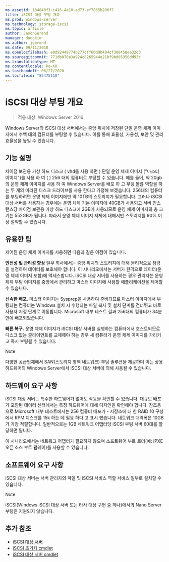 ```yaml
---
ms.assetid: 134840f3-c416-4a10-ad73-ef7855b206f7
title: iSCSI 대상 부팅 개요
ms.prod: windows-server
ms.technology: storage-iscsi
ms.topic: article
author: JasonGerend
manager: dougkim
ms.author: jgerend
ms.date: 09/11/2018
ms.openlocfilehash: e0d92448774b277cff60d9b494cf388458ea32d3
ms.sourcegitcommit: 771db070a3a924c8265944e21bf9bd85350dd93c
ms.translationtype: MT
ms.contentlocale: ko-KR
ms.lasthandoff: 06/27/2020
ms.locfileid: "85475110"
---
```

# <a name="iscsi-target-boot-overview"></a>iSCSI 대상 부팅 개요

> 적용 대상: Windows Server 2016

Windows Server의 iSCSI 대상 서버에서는 중앙 위치에 저장된 단일 운영 체제 이미지에서 수백 대의 컴퓨터를 부팅할 수 있습니다. 이를 통해 효율성, 가용성, 보안 및 관리 효율성을 높일 수 있습니다.

## <a name="feature-description"></a><a name="BKMK_OVER"></a>기능 설명
차이점 보관용 가상 하드 디스크 \( vhd를 사용 하면 \) 단일 운영 체제 이미지 ("마스터 이미지")를 사용 하 여 \( \) 256 대의 컴퓨터로 부팅할 수 있습니다. 예를 들어, 약 20gb의 운영 체제 이미지를 사용 하 여 Windows Server를 배포 하 고 부팅 볼륨 역할을 하는 두 개의 미러된 디스크 드라이브를 사용 한다고 가정해 보겠습니다. 256대의 컴퓨터를 부팅하려면 운영 체제 이미지에만 약 10TB의 스토리지가 필요합니다. 그러나 iSCSI 대상 서버를 사용하는 경우에는 운영 체제 기본 이미지에 40GB가 사용되고 서버 인스턴스당 차이점 보관용 가상 하드 디스크에 2GB가 사용되므로 운영 체제 이미지의 총 크기는 552GB가 됩니다. 따라서 운영 체제 이미지 자체에 대해서만 스토리지를 90% 이상 절약할 수 있습니다.

## <a name="practical-applications"></a><a name="BKMK_APP"></a>유용한 팁
제어된 운영 체제 이미지를 사용하면 다음과 같은 이점이 있습니다.

**안전성 및 관리성 향상** 일부 회사에서는 중앙 위치의 스토리지에 대해 물리적으로 잠금을 설정하여 데이터를 보호해야 합니다. 이 시나리오에서는 서버가 원격으로 데이터(운영 체제 이미지 포함)에 액세스합니다. iSCSI 대상 서버를 사용하는 경우 관리자는 운영 체제 부팅 이미지를 중앙에서 관리하고 마스터 이미지에 사용할 애플리케이션을 제어할 수 있습니다.

**신속한 배포.** 마스터 이미지는 Sysprep을 사용하여 준비되므로 마스터 이미지에서 부팅되는 컴퓨터는 Windows 설치 시 수행되는 파일 복사 및 설치 단계를 건너뛰고 바로 사용자 지정 단계로 이동합니다. Microsoft 내부 테스트 결과 256대의 컴퓨터가 34분만에 배포되었습니다.

**빠른 복구.** 운영 체제 이미지가 iSCSI 대상 서버를 실행하는 컴퓨터에서 호스트되므로 디스크 없는 클라이언트를 교체해야 하는 경우 새 컴퓨터가 운영 체제 이미지를 가리키고 즉시 부팅될 수 있습니다.

> [!NOTE]
> 다양한 공급업체에서 SAN\(스토리지 영역 네트워크\) 부팅 솔루션을 제공하며 이는 상용 하드웨어의 Windows Server에서 iSCSI 대상 서버에 의해 사용될 수 있습니다.

## <a name="hardware-requirements"></a><a name="BKMK_HARD"></a>하드웨어 요구 사항
iSCSI 대상 서버는 특수한 하드웨어가 없어도 작동을 확인할 수 있습니다. 대규모 배포가 포함된 데이터 센터에서는 특정 하드웨어에 대해 디자인을 확인해야 합니다. 참조용으로 Microsoft 내부 테스트에서는 256 컴퓨터 배포가 \- 저장소에 대 한 RAID 10 구성에서 RPM 디스크를 15k 하는 데 필요 하다 고 표시 했습니다. 네트워크 대역폭은 10GB가 가장 적절합니다. 일반적으로는 1GB 네트워크 어댑터당 iSCSI 부팅 서버 60대를 할당하면 됩니다.

이 시나리오에서는 네트워크 어댑터가 필요하지 않으며 소프트웨어 부트 로더\(예: iPXE 오픈 소스 부트 펌웨어\)를 사용할 수 있습니다.

## <a name="software-requirements"></a><a name="BKMK_SOFT"></a>소프트웨어 요구 사항
iSCSI 대상 서버는 서버 관리자의 파일 및 iSCSI 서비스 역할 서비스 일부로 설치할 수 있습니다.

> [!NOTE]
> iSCSI(Windows iSCSI 대상 서버 또는 타사 대상 구현 중 하나)에서의 Nano Server 부팅은 지원되지 않습니다.

## <a name="additional-references"></a>추가 참조
* [iSCSI 대상 서버](https://technet.microsoft.com/library/hh848272(v=ws.11).aspx)
* [iSCSI 초기자 cmdlet](https://technet.microsoft.com/library/hh826099(v=wps.640).aspx)
* [iSCSI 대상 서버 cmdlet](https://technet.microsoft.com/library/jj612803(v=wps.630).aspx)